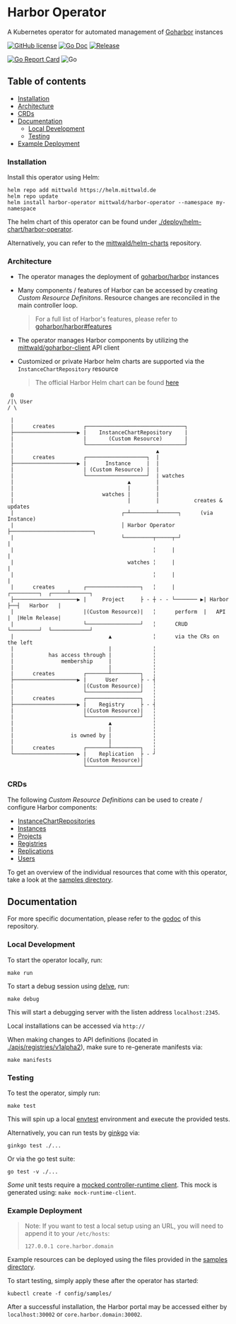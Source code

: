 # Harbor Operator

A Kubernetes operator for automated management of [Goharbor](https://github.com/goharbor/harbor) instances

[![GitHub license](https://img.shields.io/github/license/mittwald/harbor-operator.svg?style=flat-square)](https://github.com/mittwald/harbor-operator/blob/master/LICENSE)
[![Go Doc](https://img.shields.io/badge/godoc-reference-blue.svg?style=flat-square)](https://pkg.go.dev/github.com/mittwald/harbor-operator)
[![Release](https://img.shields.io/github/release/mittwald/harbor-operator.svg?style=flat-square)](https://github.com/mittwald/harbor-operator/releases/latest)

[![Go Report Card](https://goreportcard.com/badge/github.com/mittwald/harbor-operator?style=flat-square)](https://goreportcard.com/badge/github.com/mittwald/harbor-operator)
![Go](https://github.com/mittwald/harbor-operator/workflows/Go/badge.svg?branch=master)

## Table of contents
- [Installation](#Installation)
- [Architecture](#Architecture)
- [CRDs](#CRDs)
- [Documentation](#Documentation)
  - [Local Development](#Local-Development)
  - [Testing](#Testing)
- [Example Deployment](#Example-Deployment)

### Installation
Install this operator using Helm:
```shell script
helm repo add mittwald https://helm.mittwald.de
helm repo update
helm install harbor-operator mittwald/harbor-operator --namespace my-namespace
```

The helm chart of this operator can be found under [./deploy/helm-chart/harbor-operator](./deploy/helm-chart/harbor-operator).

Alternatively, you can refer to the [mittwald/helm-charts](https://github.com/mittwald/helm-charts) repository.

### Architecture

- The operator manages the deployment of [goharbor/harbor](https://github.com/goharbor/harbor) instances
  
- Many components / features of Harbor can be accessed by creating _Custom Resource Definitons_.
  Resource changes are reconciled in the main controller loop.
    > For a full list of Harbor's features, please refer to [goharbor/harbor#features](https://github.com/goharbor/harbor#features)
  
- The operator manages Harbor components by utilizing the [mittwald/goharbor-client](https:/github.com/mittwald/goharbor-client) API client

- Customized or private Harbor helm charts are supported via the `InstanceChartRepository` resource
  > The official Harbor Helm chart can be found [here](https://github.com/goharbor/harbor-helm)

```
 0
/|\ User
/ \

 |
 |      creates         ┌───────────────────────────────┐
 ├────────────────────▶ |    InstanceChartRepository    |
 |                      |       (Custom Resource)       |
 |                      └───────────────────────────────┘
 |                                             ▲
 |      creates         ┌───────────────────┐  |
 ├────────────────────▶ |      Instance     |  |
 |                      | (Custom Resource) |  |
 |                      └───────────────────┘  | watches
 |                                    ▲        |
 |                                    |        |
 |                            watches |        |
 |                                    |        |           creates & updates
 |                                  ┌─┴────────┴──────┐      (via Instance)      
 |                                  │ Harbor Operator ├──────────────────────────┐
 |                                  └─────────┬─────┬─┘                          |
 |                                            ╎     |                            |
 |                                    watches ╎     |                            |
 |                                            ╎     |                            |
 |      creates         ┌─────────────────┐   ╎     |         ┌─────────┐  ┌─────┴──────┐
 ├────────────────────▶ |     Project     ├ - ┼ - - └─────── ▶| Harbor  ├──┤   Harbor   |
 |                      |(Custom Resource)|   ╎      perform  |   API   |  |Helm Release|
 |                      └─────────────────┘   ╎      CRUD     └─────────┘  └────────────┘
 |                              ▲             ╎      via the CRs on the left
 |                              |             ╎
 |           has access through |             ╎
 |               membership     |             ╎
 |                              |             ╎
 |      creates         ┌───────┴─────────┐   ╎
 ├────────────────────▶ |      User       ├ - ┤
 |                      |(Custom Resource)|   ╎
 |                      └─────────────────┘   ╎
 |      creates         ┌─────────────────┐   ╎
 ├────────────────────▶ |    Registry     ├ - ┤
 |                      |(Custom Resource)|   ╎
 |                      └─────────────────┘   ╎
 |                              ▲             ╎
 |                              |             ╎
 |                  is owned by |             ╎
 |                              |             ╎
 |      creates         ┌───────┴─────────┐   ╎
 └────────────────────▶ |    Replication  ├ - ┘
                        |(Custom Resource)|
                        └─────────────────┘
```

### CRDs

The following _Custom Resource Definitions_ can be used to create / configure Harbor components:

- [InstanceChartRepositories](./config/samples/README.md#InstanceChartRepositories)
- [Instances](./config/samples/README.md#Instances)
- [Projects](./config/samples/README.md#Projects)
- [Registries](./config/samples/README.md#Registries)
- [Replications](./config/samples/README.md#Replications)
- [Users](./config/samples/README.md#Users)

To get an overview of the individual resources that come with this operator,
take a look at the [samples directory](./config/samples).

## Documentation
For more specific documentation, please refer to the [godoc](https://pkg.go.dev/github.com/mittwald/harbor-operator) of this repository.

### Local Development
To start the operator locally, run:
```shell script
make run
```

To start a debug session using [delve](https://github.com/go-delve/delve), run:
```shell script
make debug
```
This will start a debugging server with the listen address `localhost:2345`.

Local installations can be accessed via `http://`

When making changes to API definitions (located in [./apis/registries/v1alpha2](/apis/registries/v1alpha2)),
make sure to re-generate manifests via:
```shell script
make manifests
```

### Testing
To test the operator, simply run:
```shell script
make test
```

This will spin up a local [envtest](https://sdk.operatorframework.io/docs/building-operators/golang/references/envtest-setup)
environment and execute the provided tests.

Alternatively, you can run tests by [ginkgo](http://onsi.github.io/ginkgo/#getting-ginkgo) via:
``` shell script
ginkgo test ./...
```
Or via the go test suite:
``` shell script
go test -v ./...
```

_Some_ unit tests require a [mocked controller-runtime client](controllers/registries/internal/mocks/runtime_client_mock.go).
This mock is generated using: `make mock-runtime-client`.

### Example Deployment
> Note: If you want to test a local setup using an URL, you will need to append it to your `/etc/hosts`:
> ```shell script
> 127.0.0.1 core.harbor.domain
> ```

Example resources can be deployed using the files provided in the [samples directory](./config/samples).

To start testing, simply apply these after the operator has started:

```
kubectl create -f config/samples/
```

After a successful installation, the Harbor portal may be accessed either by `localhost:30002` or `core.harbor.domain:30002`.
